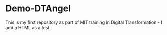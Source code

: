 # Demo-DTAngel
This is my first repository as part of MIT training in Digital Transformation - I add a HTML as a test
